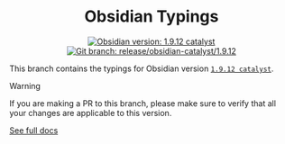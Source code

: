 <center>

# Obsidian Typings

</center>

<div align="center">
    <a href="https://obsidian.md/changelog/2025-08-25-desktop-v1.9.12/"><img src="https://img.shields.io/badge/Obsidian_version-1.9.12_catalyst-blue?logo=obsidian" alt="Obsidian version: 1.9.12 catalyst"></a>
    <a href="https://github.com/Fevol/obsidian-typings/tree/release/obsidian-catalyst/1.9.12"><img src="https://img.shields.io/badge/Git_branch-release/obsidian--catalyst/1.9.12-red?logo=git" alt="Git branch: release/obsidian-catalyst/1.9.12"></a>
</div>

This branch contains the typings for Obsidian version [`1.9.12 catalyst`](https://obsidian.md/changelog/2025-08-25-desktop-v1.9.12/).

> [!WARNING]
>
> If you are making a PR to this branch, please make sure to verify that all your changes are applicable to this version.

[See full docs](https://github.com/Fevol/obsidian-typings/blob/main/README.md)
